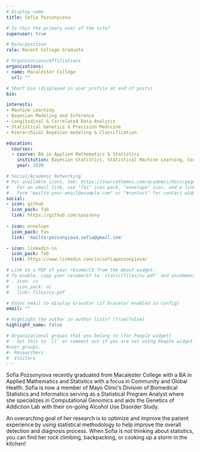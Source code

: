 ```yaml
---
# Display name
title: Sofia Pozsonyiova

# Is this the primary user of the site?
superuser: true

# Role/position
role: Recent College Graduate 

# Organizations/Affiliations
organizations:
- name: Macalester College
  url: ""

# Short bio (displayed in user profile at end of posts)
bio: 

interests:
- Machine Learning 
- Bayesian Modeling and Inference
- Longitudinal & Correlated Data Analysis
- Statistical Genetics & Precision Medicine 
- Hierarchical Bayesian modeling & Classification 

education:
  courses:
  - course: BA in Applied Mathematics & Statistics
    institution: Bayesian Statistics, Statistical Machine Learning, Correlated Data, Causal Inference, Probability, Epidemiology, International Public Health, Community Health & Psychology
    year: 2020

# Social/Academic Networking
# For available icons, see: https://sourcethemes.com/academic/docs/page-builder/#icons
#   For an email link, use "fas" icon pack, "envelope" icon, and a link in the
#   form "mailto:your-email@example.com" or "#contact" for contact widget.
social:
- icon: github
  icon_pack: fab
  link: https://github.com/spozsony
  
- icon: envelope
  icon_pack: fas
  link: 'mailto:pozsonyiova.sofia@gmail.com'

- icon: linkedin-in
  icon_pack: fab
  link: https://www.linkedin.com/in/sofiapozsonyiova/

# Link to a PDF of your resume/CV from the About widget.
# To enable, copy your resume/CV to `static/files/cv.pdf` and uncomment the lines below.
# - icon: cv
#   icon_pack: ai
#   link: files/cv.pdf

# Enter email to display Gravatar (if Gravatar enabled in Config)
email: ""

# Highlight the author in author lists? (true/false)
highlight_name: false

# Organizational groups that you belong to (for People widget)
#   Set this to `[]` or comment out if you are not using People widget.
#user_groups:
#- Researchers
#- Visitors
---
```


Sofia Pozsonyiova recently graduated from Macalester College with a BA in Applied Mathematics and Statistics with a focus in Community and Global Health. Sofia is now a member of Mayo Clinic’s Division of Biomedical Statistics and Informatics serving as a Statistical Program Analyst where she specializes in Computational Genomics and aids the Genetics of Addiction Lab with their on-going Alcohol Use Disorder Study. 

An overarching goal of her research is to optimize and improve the patient experience by using statistical methodology to help improve the overall detection and diagnosis process.  When Sofia is not thinking about statistics, you can find her rock climbing, backpacking, or cooking up a storm in the kitchen! 
